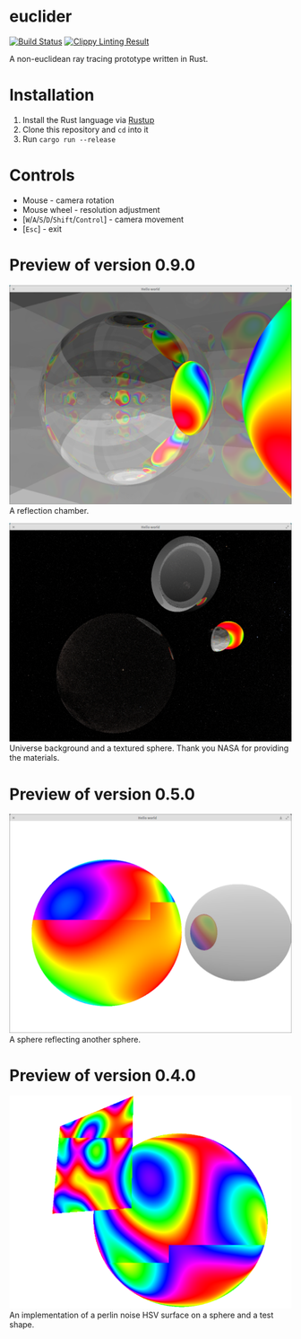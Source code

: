 # euclider
[![Build Status](https://travis-ci.org/Limeth/euclider.svg?branch=master)](https://travis-ci.org/Limeth/euclider)
[![Clippy Linting Result](https://clippy.bashy.io/github/Limeth/euclider/master/badge.svg)](https://clippy.bashy.io/github/Limeth/euclider/master/log)

A non-euclidean ray tracing prototype written in Rust.

# Installation
1. Install the Rust language via [Rustup](https://www.rustup.rs/)
2. Clone this repository and `cd` into it
3. Run `cargo run --release`

# Controls

* Mouse - camera rotation
* Mouse wheel - resolution adjustment
* [`W`/`A`/`S`/`D`/`Shift`/`Control`] - camera movement
* [`Esc`] - exit

# Preview of version 0.9.0

![Deep Reflection](preview_3_deep_reflection.png)
A reflection chamber.

![Textures](preview_4_textures.png)
Universe background and a textured sphere. Thank you NASA for providing the
materials.

# Preview of version 0.5.0

![Reflection](preview_2_reflection.png)
A sphere reflecting another sphere.

# Preview of version 0.4.0

![A perlin noise surface](preview_1_perlin.png)
An implementation of a perlin noise HSV surface on a sphere and a test shape.
